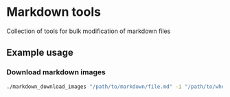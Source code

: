 # Markdown tools

Collection of tools for bulk modification of markdown files

## Example usage 

### Download markdown images
```bash
./markdown_download_images "/path/to/markdown/file.md" -i "/path/to/where/to/put/images" -p how-to-name-images
```
